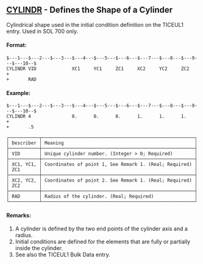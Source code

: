 ## [CYLINDR](https://help.hexagonmi.com/bundle/MSC_Nastran_2022.4/page/Nastran_Combined_Book/qrg/bulkc2/TOC.CYLINDR.xhtml) - Defines the Shape of a Cylinder

Cylindrical shape used in the initial condition definition on the TICEUL1 entry. Used in SOL 700 only.

#### Format:

```nastran
$---1---$---2---$---3---$---4---$---5---$---6---$---7---$---8---$---9---$---10--$
CYLINDR VID             XC1     YC1     ZC1     XC2     YC2     ZC2     +       
+       RAD                                                                     
```

#### Example:

```nastran
$---1---$---2---$---3---$---4---$---5---$---6---$---7---$---8---$---9---$---10--$
CYLINDR 4               0.      0.      0.      1.      1.      1.      +       
+       .5                                                                      
```

```text
┌───────────┬────────────────────────────────────────────────────────┐
│ Describer │ Meaning                                                │
├───────────┼────────────────────────────────────────────────────────┤
│ VID       │ Unique cylinder number. (Integer > 0; Required)        │
├───────────┼────────────────────────────────────────────────────────┤
│ XC1, YC1, │ Coordinates of point 1, See Remark 1. (Real; Required) │
│ ZC1       │                                                        │
├───────────┼────────────────────────────────────────────────────────┤
│ XC2, YC2, │ Coordinates of point 2. See Remark 1. (Real; Required) │
│ ZC2       │                                                        │
├───────────┼────────────────────────────────────────────────────────┤
│ RAD       │ Radius of the cylinder. (Real; Required)               │
└───────────┴────────────────────────────────────────────────────────┘
```

#### Remarks:

1. A cylinder is defined by the two end points of the cylinder axis and a radius.
2. Initial conditions are defined for the elements that are fully or partially inside the cylinder.
3. See also the TICEUL1 Bulk Data entry.
